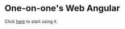 # One-on-one's Web Angular

Click [here](https://lcasviana-oneonones-web-angular.netlify.app/) to start using it.